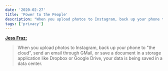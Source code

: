 ```yaml
---
date: '2020-02-27'
title: 'Power to the People'
description: "When you upload photos to Instagram, back up your phone to 'the cloud', send an email through GMail, or save a document in a storage application like Dropbox or Google Drive, your data is being saved in a data center."
tags: ['privacy']
---
```


**[Jess Fraz:](https://blog.jessfraz.com/post/power-to-the-people/)**

> When you upload photos to Instagram, back up your phone to "the cloud", send an email through GMail, or save a document in a storage application like Dropbox or Google Drive, your data is being saved in a data center.<!-- excerpt -->
